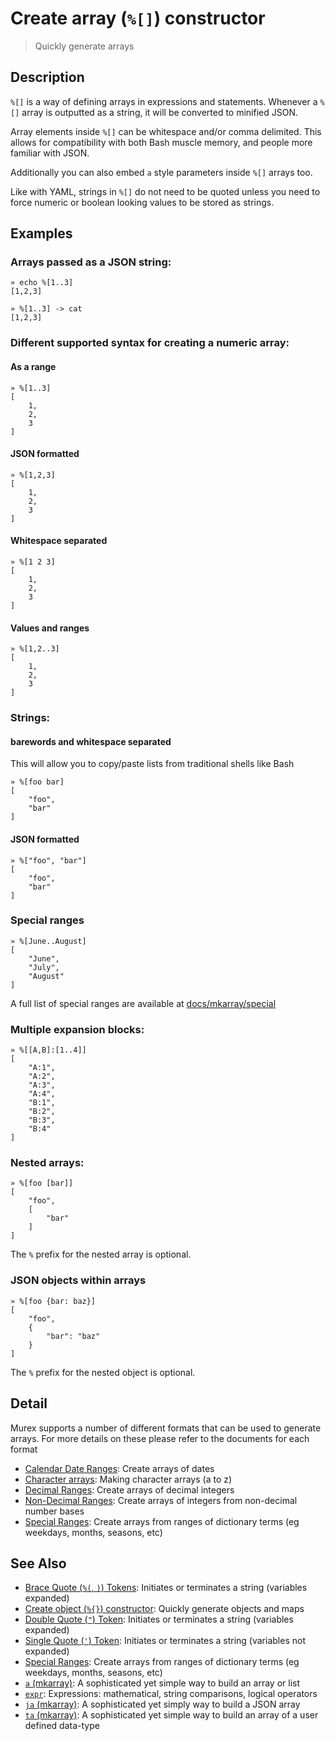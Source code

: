 # Create array (`%[]`) constructor

> Quickly generate arrays

## Description

`%[]` is a way of defining arrays in expressions and statements. Whenever a
`%[]` array is outputted as a string, it will be converted to minified JSON.

Array elements inside `%[]` can be whitespace and/or comma delimited. This
allows for compatibility with both Bash muscle memory, and people more
familiar with JSON.

Additionally you can also embed `a` style parameters inside `%[]` arrays too.

Like with YAML, strings in `%[]` do not need to be quoted unless you need to
force numeric or boolean looking values to be stored as strings.

## Examples

### Arrays passed as a JSON string:

    » echo %[1..3]
    [1,2,3]

    » %[1..3] -> cat
    [1,2,3]

### Different supported syntax for creating a numeric array:

#### As a range

    » %[1..3]
    [
        1,
        2,
        3
    ]

#### JSON formatted

    » %[1,2,3]
    [
        1,
        2,
        3
    ]

#### Whitespace separated

    » %[1 2 3]
    [
        1,
        2,
        3
    ]

#### Values and ranges

    » %[1,2..3]
    [
        1,
        2,
        3
    ]

### Strings:

#### barewords and whitespace separated

This will allow you to copy/paste lists from traditional shells like Bash

    » %[foo bar]
    [
        "foo",
        "bar"
    ]

#### JSON formatted

    » %["foo", "bar"]
    [
        "foo",
        "bar"
    ]

### Special ranges

    » %[June..August]
    [
        "June",
        "July",
        "August"
    ]

A full list of special ranges are available at [docs/mkarray/special](/mkarray/special.md)

### Multiple expansion blocks:

```
» %[[A,B]:[1..4]]
[
    "A:1",
    "A:2",
    "A:3",
    "A:4",
    "B:1",
    "B:2",
    "B:3",
    "B:4"
]
```

### Nested arrays:

    » %[foo [bar]]
    [
        "foo",
        [
            "bar"
        ]
    ]

The `%` prefix for the nested array is optional.

### JSON objects within arrays

    » %[foo {bar: baz}]
    [
        "foo",
        {
            "bar": "baz"
        }
    ]

The `%` prefix for the nested object is optional.

## Detail

Murex supports a number of different formats that can be used to generate
arrays. For more details on these please refer to the documents for each format

- [Calendar Date Ranges](/mkarray/date.md):
  Create arrays of dates
- [Character arrays](/mkarray/character.md):
  Making character arrays (a to z)
- [Decimal Ranges](/mkarray/decimal.md):
  Create arrays of decimal integers
- [Non-Decimal Ranges](/mkarray/non-decimal.md):
  Create arrays of integers from non-decimal number bases
- [Special Ranges](/mkarray/special.md):
  Create arrays from ranges of dictionary terms (eg weekdays, months, seasons, etc)

## See Also

- [Brace Quote (`%(`, `)`) Tokens](/parser/brace-quote.md):
  Initiates or terminates a string (variables expanded)
- [Create object (`%{}`) constructor](/parser/create-object.md):
  Quickly generate objects and maps
- [Double Quote (`"`) Token](/parser/double-quote.md):
  Initiates or terminates a string (variables expanded)
- [Single Quote (`'`) Token](/parser/single-quote.md):
  Initiates or terminates a string (variables not expanded)
- [Special Ranges](/mkarray/special.md):
  Create arrays from ranges of dictionary terms (eg weekdays, months, seasons, etc)
- [`a` (mkarray)](/commands/a.md):
  A sophisticated yet simple way to build an array or list
- [`expr`](/commands/expr.md):
  Expressions: mathematical, string comparisons, logical operators
- [`ja` (mkarray)](/commands/ja.md):
  A sophisticated yet simply way to build a JSON array
- [`ta` (mkarray)](/commands/ta.md):
  A sophisticated yet simple way to build an array of a user defined data-type
